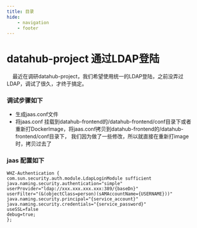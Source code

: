 ```yaml
---
title: 目录
hide:
    - navigation
    - footer
---
```

# datahub-project 通过LDAP登陆
&nbsp;&nbsp;&nbsp;&nbsp;最近在调研datahub-project，我们希望使用统一的LDAP登陆，之前没弄过LDAP，调试了很久，才终于搞定。
### 调试步骤如下
- 生成jaas.conf文件
- 将jaas.conf 挂载到datahub-frontend的/datahub-frontend/conf目录下或者重新打DockerImage，将jaas.conf拷贝到datahub-frontend的/datahub-frontend/conf目录下， 我们因为做了一些修改，所以就直接在重新打image时，拷贝过去了

### jaas 配置如下
```config
WHZ-Authentication {
com.sun.security.auth.module.LdapLoginModule sufficient
java.naming.security.authentication="simple"
userProvider="ldap://xxx.xxx.xxx.xxx:389/{baseDn}"
userFilter="(&(objectClass=person)(sAMAccountName={USERNAME}))"
java.naming.security.principal="{service_account}"
java.naming.security.credentials="{service_password}"
useSSL=false
debug=true;
};
```
